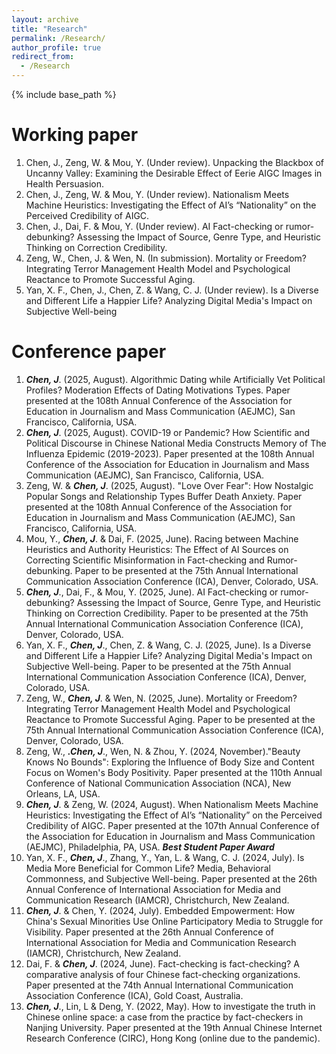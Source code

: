 ```yaml
---
layout: archive
title: "Research"
permalink: /Research/
author_profile: true
redirect_from:
  - /Research
---
```


{% include base_path %}

Working paper
======
1. Chen, J., Zeng, W. & Mou, Y. (Under review). Unpacking the Blackbox of Uncanny Valley: Examining the Desirable Effect of Eerie AIGC Images in Health Persuasion.
2. Chen, J., Zeng, W. & Mou, Y. (Under review). Nationalism Meets Machine Heuristics: Investigating the Effect of AI’s “Nationality” on the Perceived Credibility of AIGC.
3. Chen, J., Dai, F. & Mou, Y. (Under review). AI Fact-checking or rumor-debunking? Assessing the Impact of Source, Genre Type, and Heuristic Thinking on Correction Credibility.
4. Zeng, W., Chen, J. & Wen, N. (In submission). Mortality or Freedom? Integrating Terror Management Health Model and Psychological Reactance to Promote Successful Aging.
5. Yan, X. F., Chen, J., Chen, Z. & Wang, C. J. (Under review). Is a Diverse and Different Life a Happier Life? Analyzing Digital Media's Impact on Subjective Well-being

Conference paper
======
1. ***Chen, J***. (2025, August). Algorithmic Dating while Artificially Vet Political Profiles? Moderation Effects of Dating Motivations Types. Paper presented at the 108th Annual Conference of the Association for Education in Journalism and Mass Communication (AEJMC), San Francisco, California, USA.
2. ***Chen, J***. (2025, August). COVID-19 or Pandemic? How Scientific and Political Discourse in Chinese National Media Constructs Memory of The Influenza Epidemic (2019-2023). Paper presented at the 108th Annual Conference of the Association for Education in Journalism and Mass Communication (AEJMC), San Francisco, California, USA.
3. Zeng, W. & ***Chen, J***. (2025, August). "Love Over Fear": How Nostalgic Popular Songs and Relationship Types Buffer Death Anxiety. Paper presented at the 108th Annual Conference of the Association for Education in Journalism and Mass Communication (AEJMC), San Francisco, California, USA.
4. Mou, Y., ***Chen, J***. & Dai, F. (2025, June). Racing between Machine Heuristics and Authority Heuristics: The Effect of AI Sources on Correcting Scientific Misinformation in Fact-checking and Rumor-debunking. Paper to be presented at the 75th Annual International Communication Association Conference (ICA), Denver, Colorado, USA.
5. ***Chen, J***., Dai, F., & Mou, Y. (2025, June). AI Fact-checking or rumor-debunking? Assessing the Impact of Source, Genre Type, and Heuristic Thinking on Correction Credibility. Paper to be presented at the 75th Annual International Communication Association Conference (ICA), Denver, Colorado, USA.
6. Yan, X. F., ***Chen, J***., Chen, Z. & Wang, C. J. (2025, June). Is a Diverse and Different Life a Happier Life? Analyzing Digital Media's Impact on Subjective Well-being. Paper to be presented at the 75th Annual International Communication Association Conference (ICA), Denver, Colorado, USA.
7. Zeng, W., ***Chen, J***. & Wen, N. (2025, June). Mortality or Freedom? Integrating Terror Management Health Model and Psychological Reactance to Promote Successful Aging. Paper to be presented at the 75th Annual International Communication Association Conference (ICA), Denver, Colorado, USA.
8. Zeng, W., ***.Chen, J***., Wen, N. & Zhou, Y. (2024, November)."Beauty Knows No Bounds": Exploring the Influence of Body Size and Content Focus on Women's Body Positivity. Paper presented at the 110th Annual Conference of National Communication Association (NCA), New Orleans, LA, USA.
9. ***Chen, J***. & Zeng, W. (2024, August). When Nationalism Meets Machine Heuristics: Investigating the Effect of AI’s “Nationality” on the Perceived Credibility of AIGC. Paper presented at the 107th Annual Conference of the Association for Education in Journalism and Mass Communication (AEJMC), Philadelphia, PA, USA. ***Best Student Paper Award***
10. Yan, X. F., ***Chen, J***., Zhang, Y., Yan, L. & Wang, C. J. (2024, July). Is Media More Beneficial for Common Life? Media, Behavioral Commonness, and Subjective Well-being. Paper presented at the 26th Annual Conference of International Association for Media and Communication Research (IAMCR), Christchurch, New Zealand.
11. ***Chen, J***. & Chen, Y. (2024, July). Embedded Empowerment: How China's Sexual Minorities Use Online Participatory Media to Struggle for Visibility. Paper presented at the 26th Annual Conference of International Association for Media and Communication Research (IAMCR), Christchurch, New Zealand.
12. Dai, F. & ***Chen, J***. (2024, June). Fact-checking is fact-checking? A comparative analysis of four Chinese fact-checking organizations. Paper presented at the 74th Annual International Communication Association Conference (ICA), Gold Coast, Australia.
13. ***Chen, J***., Lin, L & Deng, Y. (2022, May). How to investigate the truth in Chinese online space: a case from the practice by fact-checkers in Nanjing University. Paper presented at the 19th Annual Chinese Internet Research Conference (CIRC), Hong Kong (online due to the pandemic).
